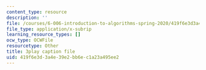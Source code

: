 ```yaml
---
content_type: resource
description: ''
file: /courses/6-006-introduction-to-algorithms-spring-2020/419f6e3d3a4e39e2bb6ec1a23a495ee2_KlQiwkhLBg0.srt
file_type: application/x-subrip
learning_resource_types: []
ocw_type: OCWFile
resourcetype: Other
title: 3play caption file
uid: 419f6e3d-3a4e-39e2-bb6e-c1a23a495ee2
---
```

